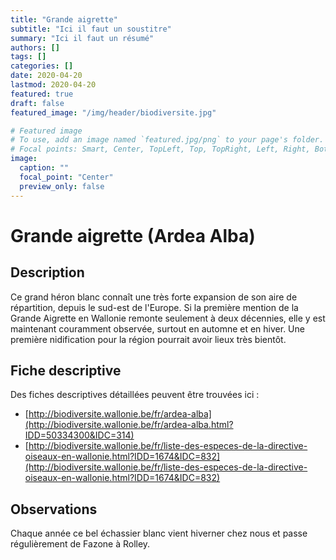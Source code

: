 ```yaml
---
title: "Grande aigrette"
subtitle: "Ici il faut un soustitre"
summary: "Ici il faut un résumé"
authors: []
tags: []
categories: []
date: 2020-04-20
lastmod: 2020-04-20
featured: true
draft: false
featured_image: "/img/header/biodiversite.jpg"

# Featured image
# To use, add an image named `featured.jpg/png` to your page's folder.
# Focal points: Smart, Center, TopLeft, Top, TopRight, Left, Right, BottomLeft, Bottom, BottomRight.
image:
  caption: ""
  focal_point: "Center"
  preview_only: false
---
```


# Grande aigrette (Ardea Alba)

## Description

Ce grand héron blanc connaît une très forte expansion de son aire de répartition, depuis le sud-est de l'Europe. Si la première mention de la Grande Aigrette en Wallonie remonte seulement à deux décennies, elle y est maintenant couramment observée, surtout en automne et en hiver. Une première nidification pour la région pourrait avoir lieux très bientôt.

## Fiche descriptive

Des fiches descriptives détaillées peuvent être trouvées ici :

* [http://biodiversite.wallonie.be/fr/ardea-alba](http://biodiversite.wallonie.be/fr/ardea-alba.html?IDD=50334300&IDC=314)
* [http://biodiversite.wallonie.be/fr/liste-des-especes-de-la-directive-oiseaux-en-wallonie.html?IDD=1674&IDC=832](http://biodiversite.wallonie.be/fr/liste-des-especes-de-la-directive-oiseaux-en-wallonie.html?IDD=1674&IDC=832)

## Observations

Chaque année ce bel échassier blanc vient hiverner chez nous et passe régulièrement de Fazone à Rolley.
